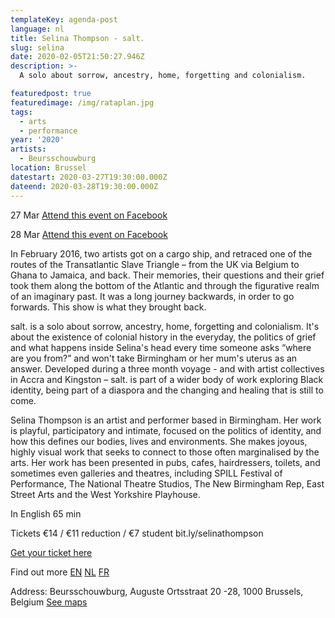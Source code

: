 ```yaml
---
templateKey: agenda-post
language: nl
title: Selina Thompson - salt.
slug: selina
date: 2020-02-05T21:50:27.946Z
description: >-
  A solo about sorrow, ancestry, home, forgetting and colonialism.

featuredpost: true
featuredimage: /img/rataplan.jpg
tags:
  - arts
  - performance
year: '2020'
artists:
  - Beursschouwburg
location: Brussel
datestart: 2020-03-27T19:30:00.000Z
dateend: 2020-03-28T19:30:00.000Z
---
```

27 Mar [Attend this event on Facebook](https://www.facebook.com/events/469669180358913/)

28 Mar [Attend this event on Facebook](https://www.facebook.com/events/469669180358913/?event_time_id=469669183692246)



In February 2016, two artists got on a cargo ship, and retraced one of the routes of the Transatlantic Slave Triangle – from the UK via Belgium to Ghana to Jamaica, and back. Their memories, their questions and their grief took them along the bottom of the Atlantic and through the figurative realm of an imaginary past. It was a long journey backwards, in order to go forwards. This show is what they brought back.

salt. is a solo about sorrow, ancestry, home, forgetting and colonialism. It's about the existence of colonial history in the everyday, the politics of grief and what happens inside Selina's head every time someone asks “where are you from?” and won't take Birmingham or her mum's uterus as an answer. Developed during a three month voyage - and with artist collectives in Accra and Kingston – salt. is part of a wider body of work exploring Black identity, being part of a diaspora and the changing and healing that is still to come.

Selina Thompson is an artist and performer based in Birmingham. Her work is playful, participatory and intimate, focused on the politics of identity, and how this defines our bodies, lives and environments. She makes joyous, highly visual work that seeks to connect to those often marginalised by the arts. Her work has been presented in pubs, cafes, hairdressers, toilets, and sometimes even galleries and theatres, including SPILL Festival of Performance, The National Theatre Studios, The New Birmingham Rep, East Street Arts and the West Yorkshire Playhouse.

In English
65 min

Tickets
€14 / €11 reduction / €7 student
bit.ly/selinathompson

[Get your ticket here](https://apps.ticketmatic.com/widgets/beursschouwburg/flow/welovewe?event=399762442444,520429910524&l=en&fbclid=IwAR03P4sMfnOYKk_ZIs10xKq9wWwAe0kPg9jAdROYkCS3tF-o1lU3dbBI8HY#!/addtickets)

Find out more
[EN](beursschouwburg.be/en/events/selina-thompson-salt/)
[NL](beursschouwburg.be/nl/events/selina-thompson-salt/)
[FR](beursschouwburg.be/fr/events/selina-thompson-salt/)

Address: Beursschouwburg, Auguste Ortsstraat 20 -28, 1000 Brussels, Belgium [See maps](https://goo.gl/maps/DhBu8cak4gTzckgZA)
